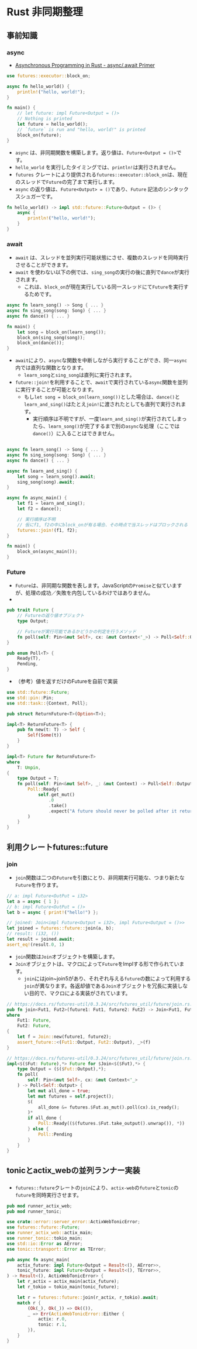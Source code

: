 # Rust 非同期整理

## 事前知識

### async

- [Asynchronous Programming in Rust - async/.await Primer](https://rust-lang.github.io/async-book/01_getting_started/04_async_await_primer.html)

```rust
use futures::executor::block_on;

async fn hello_world() {
    println!("hello, world!");
}

fn main() {
    // let future: impl Future<Output = ()>
    // Nothing is printed
    let future = hello_world();
    // `future` is run and "hello, world!" is printed
    block_on(future);
}
```

- `async` は、非同期関数を構築します。返り値は、`Future<Output = ()>`です。
- `hello_world` を実行したタイミングでは、`println!`は実行されません。
- `futures` クレートにより提供される`futures::executor::block_on`は、現在のスレッドで`Future`の完了まで実行します。
- `async` の返り値は、`Future<Output> = ()`であり、`Future` 記法のシンタックスシュガーです。

```rust
fn hello_world() -> impl std::future::Future<Output = ()> {
    async {
        println!("hello, world!");
    }
}
```

### await

- `await` は、スレッドを並列実行可能状態にさせ、複数のスレッドを同時実行させることができます。
- `await` を使わない以下の例では、`sing_song`の実行の後に直列で`dance`が実行されます。
  - これは、`block_on`が現在実行している同一スレッドにて`Future`を実行するためです。

```rust
async fn learn_song() -> Song { ... }
async fn sing_song(song: Song) { ... }
async fn dance() { ... }

fn main() {
    let song = block_on(learn_song());
    block_on(sing_song(song));
    block_on(dance());
}
```

- `await`により、`async`な関数を中断しながら実行することができ、同一`async`内では直列な関数となります。
  - `learn_song`と`sing_song`は直列に実行されます。
- `future::join!`を利用することで、`await`で実行されている`async`関数を並列に実行することが可能となります。
  - もし`let song = block_on(learn_song())`とした場合は、`dance()`と`learn_and_sing()`はたとえ`join!`に渡されたとしても直列で実行されます。
    - 実行順序は不明ですが、一度`learn_and_sing()`が実行されてしまったら、`learn_song()`が完了するまで別の`async`な処理（ここでは`dance()`）に入ることはできません。

```rust

async fn learn_song() -> Song { ... }
async fn sing_song(song: Song) { ... }
async fn dance() { ... }

async fn learn_and_sing() {
    let song = learn_song().await;
    sing_song(song).await;
}

async fn async_main() {
    let f1 = learn_and_sing();
    let f2 = dance();

    // 実行順序は不明
    // 仮にf1, f2の中にblock_onが有る場合、その時点で当スレッドはブロックされる
    futures::join!(f1, f2);
}

fn main() {
    block_on(async_main());
}
```

### Future

- `Future`は、非同期な関数を表します。JavaScriptの`Promise`と似ていますが、処理の成功／失敗を内包しているわけではありません。
- 

```rust
pub trait Future {
    // Futureの返り値オブジェクト
    type Output;

    // Futureが実行可能であるかどうかの判定を行うメソッド
    fn poll(self: Pin<&mut Self>, cx: &mut Context<'_>) -> Poll<Self::Output>;
}

pub enum Poll<T> {
    Ready(T),
    Pending,
}
```

- （参考）値を返すだけのFutureを自前で実装

```rust
use std::future::Future;
use std::pin::Pin;
use std::task::{Context, Poll};

pub struct ReturnFuture<T>(Option<T>);

impl<T> ReturnFuture<T> {
    pub fn new(t: T) -> Self {
        Self(Some(t))
    }
}

impl<T> Future for ReturnFuture<T>
where
    T: Unpin,
{
    type Output = T;
    fn poll(self: Pin<&mut Self>, _: &mut Context) -> Poll<Self::Output> {
        Poll::Ready(
            self.get_mut()
                .0
                .take()
                .expect("A future should never be polled after it returns Ready"),
        )
    }
}
```

## 利用クレートfutures::future

### join

- `join`関数は二つの`Future`を引数にとり、非同期実行可能な、つまり新たな`Future`を作ります。

```rust
// a: impl Future<OutPut = i32>
let a = async { 1 };
// b: impl Future<OutPut = ()>
let b = async { print!("hello!") };

// joined: Join<impl Future<Output = i32>, impl Future<Output = ()>>
let joined = futures::future::join(a, b);
// result: (i32, ())
let result = joined.await;
asert_eq!(result.0, 1)
```

- `join`関数は`Join`オブジェクトを構築します。
- `Join`オブジェクトは、マクロによって`Future`をImplする形で作られています。
  - `join`にはjoin~join5があり、それぞれ与える`future`の数によって利用する`join`が異なります。各返却値である`Join`オブジェクトを冗長に実装しない目的で、マクロによる実装がされています。

```rust
// https://docs.rs/futures-util/0.3.24/src/futures_util/future/join.rs.html#111
pub fn join<Fut1, Fut2>(future1: Fut1, future2: Fut2) -> Join<Fut1, Fut2>
where
    Fut1: Future,
    Fut2: Future,
{
    let f = Join::new(future1, future2);
    assert_future::<(Fut1::Output, Fut2::Output), _>(f)
}

// https://docs.rs/futures-util/0.3.24/src/futures_util/future/join.rs.html#46
impl<$($Fut: Future),*> Future for $Join<$($Fut),*> {
    type Output = ($($Fut::Output),*);
    fn poll(
        self: Pin<&mut Self>, cx: &mut Context<'_>
    ) -> Poll<Self::Output> {
        let mut all_done = true;
        let mut futures = self.project();
        $(
            all_done &= futures.$Fut.as_mut().poll(cx).is_ready();
        )*
        if all_done {
            Poll::Ready(($(futures.$Fut.take_output().unwrap()), *))
        } else {
            Poll::Pending
        }
    }
}
```



## tonicとactix_webの並列ランナー実装

### 
- `futures::future`クレートの`join`により、`actix-web`の`future`と`tonic`の`future`を同時実行させます。

```rust
pub mod runner_actix_web;
pub mod runner_tonic;

use crate::error::server_error::ActixWebTonicError;
use futures::future::Future;
use runner_actix_web::actix_main;
use runner_tonic::tokio_main;
use std::io::Error as AError;
use tonic::transport::Error as TError;

pub async fn async_main(
    actix_future: impl Future<Output = Result<(), AError>>,
    tonic_future: impl Future<Output = Result<(), TError>>,
) -> Result<(), ActixWebTonicError> {
    let r_actix = actix_main(actix_future);
    let r_tokio = tokio_main(tonic_future);

    let r = futures::future::join(r_actix, r_tokio).await;
    match r {
        (Ok(_), Ok(_)) => Ok(()),
        _ => Err(ActixWebTonicError::Either {
            actix: r.0,
            tonic: r.1,
        }),
    }
}
```
